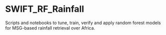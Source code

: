 # SWIFT_RF_Rainfall
Scripts and notebooks to tune, train, verify and apply random forest models for MSG-based rainfall retrieval over Africa.
